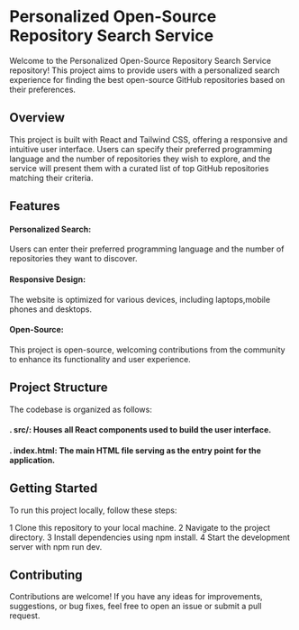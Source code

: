 
# Personalized Open-Source Repository Search Service

Welcome to the Personalized Open-Source Repository Search Service repository! This project aims to provide users with a personalized search experience for finding the best open-source GitHub repositories based on their preferences.

## Overview

This project is built with React and Tailwind CSS, offering a responsive and intuitive user interface. Users can specify their preferred programming language and the number of repositories they wish to explore, and the service will present them with a curated list of top GitHub repositories matching their criteria.

## Features

 #### Personalized Search:
   Users can enter their preferred programming language and the number of repositories they want to discover.

#### Responsive Design:
  The website is optimized for various devices, including laptops,mobile phones and desktops.

#### Open-Source:
  This project is open-source, welcoming contributions from the community to enhance its functionality and user experience.

## Project Structure
The codebase is organized as follows:

#### . src/: Houses all React components used to build the user interface.
#### . index.html: The main HTML file serving as the entry point for the application.

## Getting Started

To run this project locally, follow these steps:

1 Clone this repository to your local machine.
2 Navigate to the project directory.
3 Install dependencies using npm install.
4 Start the development server with npm run dev.

## Contributing
Contributions are welcome! If you have any ideas for improvements, suggestions, or bug fixes, feel free to open an issue or submit a pull request.


